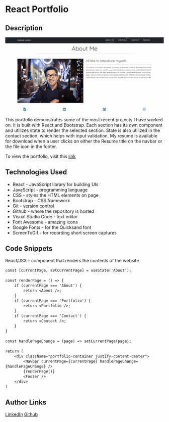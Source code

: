 # React Portfolio

## Description
![alt helloitme](src/assets/mane.gif)

This portfolio demonstrates some of the most recent projects I have worked on. It is built with React and Bootstrap. Each section has its own component and utilizes state to render the selected section. State is also utilized in the contact section, which helps with input validation. My resume is available for download when a user clicks on either the Resume title on the navbar or the file icon in the footer.

To view the portfolio, visit this [link](https://mushymane.github.io/portfolio-3/)

## Technologies Used
- React - JavaScript library for building UIs
- JavaScript - programming language
- CSS - styles the HTML elements on page
- Bootstrap - CSS framework
- Git - version control
- Github - where the repository is hosted
- Visual Studio Code - text editor
- Font Awesome - amazing icons
- Google Fonts - for the Quicksand font
- ScreenToGif - for recording short screen captures

## Code Snippets
React/JSX - component that renders the contents of the website
```
const [currentPage, setCurrentPage] = useState('About');

const renderPage = () => {
    if (currentPage === 'About') {
        return <About />;
    }
    if (currentPage === 'Portfolio') {
        return <Portfolio />;
    }
    if (currentPage === 'Contact') {
        return <Contact />;
    }
}

const handlePageChange = (page) => setCurrentPage(page);

return (
    <div className="portfolio-container justify-content-center">
        <Navbar currentPage={currentPage} handlePageChange={handlePageChange} />
        {renderPage()}
        <Footer />
    </div>
)
```

## Author Links
[LinkedIn](https://www.linkedin.com/in/luigilantin/)
[Github](https://github.com/mushymane)